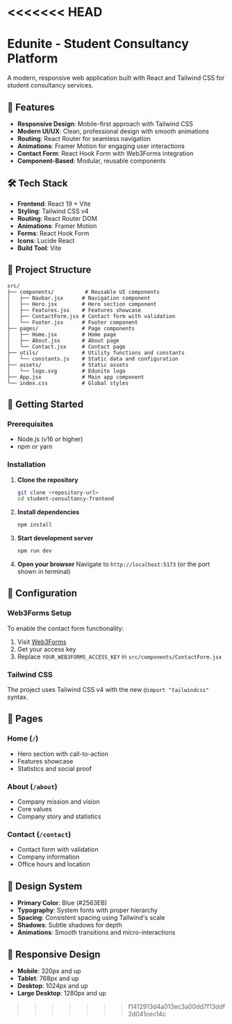 <<<<<<< HEAD
=======
# Edunite - Student Consultancy Platform

A modern, responsive web application built with React and Tailwind CSS for student consultancy services.

## 🚀 Features

- **Responsive Design**: Mobile-first approach with Tailwind CSS
- **Modern UI/UX**: Clean, professional design with smooth animations
- **Routing**: React Router for seamless navigation
- **Animations**: Framer Motion for engaging user interactions
- **Contact Form**: React Hook Form with Web3Forms integration
- **Component-Based**: Modular, reusable components

## 🛠️ Tech Stack

- **Frontend**: React 19 + Vite
- **Styling**: Tailwind CSS v4
- **Routing**: React Router DOM
- **Animations**: Framer Motion
- **Forms**: React Hook Form
- **Icons**: Lucide React
- **Build Tool**: Vite

## 📁 Project Structure

```
src/
├── components/          # Reusable UI components
│   ├── Navbar.jsx      # Navigation component
│   ├── Hero.jsx        # Hero section component
│   ├── Features.jsx    # Features showcase
│   ├── ContactForm.jsx # Contact form with validation
│   └── Footer.jsx      # Footer component
├── pages/              # Page components
│   ├── Home.jsx        # Home page
│   ├── About.jsx       # About page
│   └── Contact.jsx     # Contact page
├── utils/              # Utility functions and constants
│   └── constants.js    # Static data and configuration
├── assets/             # Static assets
│   └── logo.svg        # Edunite logo
├── App.jsx             # Main app component
└── index.css           # Global styles
```

## 🚀 Getting Started

### Prerequisites

- Node.js (v16 or higher)
- npm or yarn

### Installation

1. **Clone the repository**
   ```bash
   git clone <repository-url>
   cd student-consultancy-frontend
   ```

2. **Install dependencies**
   ```bash
   npm install
   ```

3. **Start development server**
   ```bash
   npm run dev
   ```

4. **Open your browser**
   Navigate to `http://localhost:5173` (or the port shown in terminal)

## 🔧 Configuration

### Web3Forms Setup

To enable the contact form functionality:

1. Visit [Web3Forms](https://web3forms.com/)
2. Get your access key
3. Replace `YOUR_WEB3FORMS_ACCESS_KEY` in `src/components/ContactForm.jsx`

### Tailwind CSS

The project uses Tailwind CSS v4 with the new `@import "tailwindcss"` syntax.

## 📱 Pages

### Home (`/`)
- Hero section with call-to-action
- Features showcase
- Statistics and social proof

### About (`/about`)
- Company mission and vision
- Core values
- Company story and statistics



### Contact (`/contact`)
- Contact form with validation
- Company information
- Office hours and location

## 🎨 Design System

- **Primary Color**: Blue (#2563EB)
- **Typography**: System fonts with proper hierarchy
- **Spacing**: Consistent spacing using Tailwind's scale
- **Shadows**: Subtle shadows for depth
- **Animations**: Smooth transitions and micro-interactions

## 📱 Responsive Design

- **Mobile**: 320px and up
- **Tablet**: 768px and up
- **Desktop**: 1024px and up
- **Large Desktop**: 1280px and up

>>>>>>> f1412913d4a013ec3a00dd7f13ddf2d041cec14c
